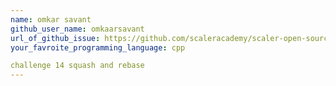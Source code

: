 ```yaml
---
name: omkar savant
github_user_name: omkaarsavant
url_of_github_issue: https://github.com/scaleracademy/scaler-open-source-september-challenge/issues/89 
your_favroite_programming_language: cpp

challenge 14 squash and rebase 
---
```

